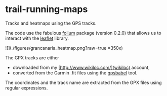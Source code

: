 # trail-running-maps
Tracks and heatmaps using the GPS tracks. 

The code use the fabulous [folium](https://pypi.python.org/pypi/folium) package (version 0.2.0) that allows us to interact with the [leaflet](http://leafletjs.com/) library.

![](./figures/grancanaria_heatmap.png?raw=true =350x)

The GPX tracks are either
* downloaded from my [http://www.wikiloc.com/](wikiloc) account,
* converted from the Garmin .fit files using the [gpsbabel](http://www.gpsbabel.org/) tool.

The coordinates and the track name are extracted from the GPX files using regular expressions.
